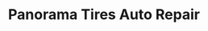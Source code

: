 ---
title: "Panorama Tires Auto Repair"
url: /panorama-city/panorama-tires-auto-repair/
shop: car repair
---